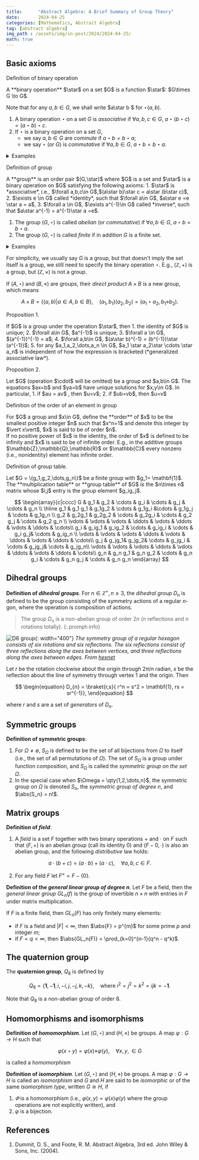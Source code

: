 ```yaml
---
title:      "Abstract Algebra: A Brief Summary of Group Theory"
date:       2024-04-25
categories: [Mathematics, Abstract Algebra]
tag: [abstract algebra]
img_path : /assets/img/in-post/2024/2024-04-25/
math: true
---
```


## Basic axioms

<div class="box-info" markdown="1">
<p class="title"> Definition of binary operation </p>
A **binary operation** $\star$ on a set $G$ is a function $\star$: $G\times G \to G$.
</div>

Note that for any $a,b\in G$, we shall write $a\star b $ for $\star(a,b)$.

1. A binary operation $\star$ on a set $G$ is *associative* if $\forall a,b,c \in G$, $a\star(b\star c) = (a\star b) \star c$.
2. If $\star$ is a binary operation on a set $G$,
   -  we say $a,b\in G$ are *commute* if $a\star b =b\star a$;
   -  we say $\star$ (or $G$) is *commutative* if $\forall a,b\in G$, $a\star b = b\star a$.

<details markdown="1">
<summary> Examples </summary>
- $+,\times$ are commutative binary operations on $\mathbb{Z}$ (or $\mathbb{Q}, \mathbb{R},\mathbb{C}$).
- $-$ is a noncommutative binary operation on $\mathbb{Z}$, where $a-b\neq  b-a$.
- $-$ is not a binary operation on $\mathbb{Z}^{+}$ (nor $\mathbb{Q}^{+},\mathbb{R}^{+}$) because for $a,b\in\mathbb{Z}^{+}$, $a-b \notin \mathbb{Z}^{+}$ if $a < b $.
</details>

<div class="box-info" markdown="1">
<p class="title"> Definition of group </p>
A **group** is an order pair $(G,\star)$ where $G$ is a set and $\star$ is a binary operation on $G$ satisfying the following axioms:
   1. $\star$ is *associative*, i.e., $\forall a,b,c\in G$,$(a\star b)\star c = a\star (b\star c)$,
   2. $\exists e \in G$ called *identity*, such that $\forall a\in G$, $a\star e =e \star a = a$,
   3. $\forall a \in G$, $\exists a^{-1}\in G$ called *inverse*, such that $a\star a^{-1} = a^{-1}\star a =e$.
</div>

1. The group $(G,\star)$ is called *abelian* (or *commutative*) if $\forall a,b\in G$, $a\star b = b\star a$. 
2. The group $(G,\star)$ is called *finite* if in addition $G$ is a finite set. 

<details markdown="1">
<summary> Examples </summary>
- $\mathbb{Z}, \mathbb{Q}, \mathbb{R}$ and $\mathbb{C}$ are groups under $+$ with $e=0$ and $\forall a, a^{-1}=-a$.
- $\mathbb{Q}-\qty{0},\mathbb{R}-\qty{0}, \mathbb{C}-\qty{0}$, $\mathbb{Q}^{+},\mathbb{R}^{+}$ are groups under $\times$ with $e=0$ and $\forall a, a^{-1}=\frac{1}{a}$.
</details>

For simplicity, we usually say $G$ is a group, but that doesn't imply the set itself is a group, we still need to specify the binary operation $\star$. E.g., $(\mathbb{Z},+)$ is a group, but $(\mathbb{Z},\times)$ is not a group.

If $(A, \star)$ and $(B,\diamond)$ are groups, their *direct product* $A\times B$ is a new group, which means

$$
\begin{equation}
A \times B = \{(a,b) | a\in A,b\in B\}, \quad (a_1,b_1)(a_2,b_2) = (a_1\star a_2,b_1\diamond b_2).
\end{equation}
$$
 

<div class="box-warning" markdown="1">
<p class="title">Proposition 1.</p> 
If $G$ is a group under the operation $\star$, then
1. the identity of $G$ is unique;
2. $\forall a\in G$, $a^{-1}$ is unique;
3. $\forall a \in G$, $(a^{-1})^{-1} = a$;
4. $\forall a,b\in G$, $(a\star b)^{-1} = (b^{-1})\star (a^{-1})$;
5. for any $a_1,a_2,\dots,a_n \in G$, $a_1 \star a_2\star \cdots \star a_n$ is independent of how the expression is bracketed (*generalized associative law*).
</div>

<div class="box-warning" markdown="1">
<p class="title">Proposition 2.</p> 
Let $G$ (operation $\cdot$ will be omitted) be a group and $a,b\in G$. The equations $ax=b$ and $ya=b$ have unique solutions for $x,y\in G$. In particular,
1. if $au = av$ , then $u=v$;
2. if $ub=vb$, then $u=v$
</div>

<div class="box-info" markdown="1">
<p class="title">Definition of the order of an element in group</p> 
For $G$ a group and $x\in G$, define the **order** of $x$ to be the smallest positive integer $n$ such that $x^n=1$ and  denote this integer by $\vert x\vert$, $x$ is said to be of order $n$.
</div>
If no positive power of $x$ is the identity, the order of $x$ is defined to be infinity and $x$ is said to be of infinite order. E.g., in the additive groups $\mathbb{Z},\mathbb{Q},\mathbb{R}$ or $\mathbb{C}$ every nonzero (i.e., nonidentity) element has infinite order.

<div class="box-info" markdown="1">
<p class="title">Definition of group table.</p> 
 Let $G = \{g_1,g_2,\dots,g_n\}$ be a finite group with $g_1= \mathbf{1}$. The **multiplication table** or **group table** of $G$ is the $n\times n$ matrix whose $i,j$ entry is the group element $g_ig_j$.

$$
\begin{array}{c|cccc}
G & g_1 & g_2 & \cdots & g_i & \cdots & g_j & \cdots & g_n \\
\hline
g_1 & g_1 g_1 & g_1g_2 & \cdots & g_1g_i &\cdots & g_1g_j & \cdots & g_1g_n  \\
g_2 & g_2g_1 & g_2g_2 & \cdots & g_2g_i & \cdots & g_2 g_j & \cdots & g_2 g_n \\
\vdots & \vdots & \vdots & \ddots & \vdots & \ddots & \vdots & \ddots & \cdots\\
g_i & g_ig_1 & g_ig_2 & \cdots & g_ig_i & \cdots & g_i g_j& \cdots & g_ig_n \\
\vdots & \vdots & \vdots & \ddots & \vdots & \ddots & \vdots & \ddots & \cdots\\
g_j & g_jg_1& g_jg_2& \cdots & g_jg_i & \cdots & g_jg_j& \cdots & g_jg_n\\
\vdots & \vdots & \vdots & \ddots & \vdots & \ddots & \vdots & \ddots & \cdots\\
g_n & g_n g_1 & g_n g_2 & \cdots & g_n g_i & \cdots & g_n g_j & \cdots & g_n g_n
\end{array}
$$

</div>




## Dihedral groups
**Definition of *dihedral groups***. For $n\in\mathbb{Z}^{+}, n\geq 3$, the *dihedral group* $D_n$ is defined to be the group consisting of the symmetry actions of a regular $n$-gon, where the operation is composition of actions.

> The group $D_n$ is a non-abelian group of order $2n$ ($n$ reflections and $n$ rotations totally).
{:.prompt-info}

![D6 group](dihedral-group-d6.png){: width="400"}
_The symmetry group of a regular hexagon consists of six rotations and six reflections. The six reflections consist of three reflections along the axes between vertices, and three reflections along the axes between edges. From [hexnet](https://hexnet.org/content/symmetry-group-regular-hexagon)_

Let $r$ be the rotation clockwise about the origin through $2\pi/n$ radian, $s$ be the reflection about the line of symmetry through vertex $1$ and the origin. Then

$$
\begin{equation}
D_{n} = \braket{r,s}{ r^n = s^2 = \mathbf{1}, rs = sr^{-1}},
\end{equation}
$$

where $r$ and $s$ are a set of *generators* of $D_{n}$.

## Symmetric groups

**Definition of symmetric groups**: 
1. For $\Omega \neq \emptyset$, $S_{\Omega}$ is defined to be the set of all bijections from $\Omega$ to itself (i.e., the set of all permutations of $\Omega$). The set of $S_{\Omega}$ is a group under function composition, and $S_{\Omega}$ is called the *symmetric group on the set* $\Omega$.
2. In the special case when $\Omega = \qty{1,2,\dots,n}$, the symmetric group on $\Omega$ is denoted $S_n$, the *symmetric group of degree* $n$, and $\abs{S_n} = n!$.

## Matrix groups
**Definition of *field***:
1. A *field* is a set $F$ together with two binary operations $+$ and $\cdot$ on $F$ such that $(F,+)$ is an abelian group (call its identity $0$) and ($F - \qty{0},\cdot$) is also an abelian group, and the following *distributive* law holds:

$$
\begin{equation}
a\cdot(b+c) = (a\cdot b) + (a\cdot c) , \quad \forall a,b,c \in F.
\end{equation}
$$

2. For any field $F$ let $F^{\times} = F- \{0\}$. 

**Definition of the *general linear group of degree $n$***. Let $F$ be a field, then the *general linear group* $GL_n(f)$ is the group of invertible $n\times n$ with entries in $F$ under matrix multiplication.

If $F$ is a finite field, then $GL_n(F)$ has only finitely many elements:
- if $F$ is a field and $\vert F \vert <\infty$, then $\abs{F} = p^{m}$ for some prime $p$ and integer $m$;
- if $F = q <\infty$, then $\abs{GL_n(F)} = \prod_{k=0}^{n-1}(q^n - q^k)$. 

## The quaternion group
The **quaternion group**, $Q_8$ is defined by

$$
\begin{equation}
    Q_8 = \{\mathbf{1},-\mathbf{1},i,-i,j,-j,k,-k\},\quad \text{where $i^2 = j^2 = k^2=ijk=-\mathbf{1}$}.
\end{equation}
$$

Note that $Q_8$ is a non-abelian group of order $8$.

## Homomorphisms and isomorphisms
**Definition of *homomorphism***. Let $(G,\star)$ and $(H,\diamond)$ be groups. A map $\varphi:G\to H$ such that

$$
\begin{equation}
   \varphi(x\star y) = \varphi(x) \diamond \varphi(y) ,\quad \forall x,y,\in G
\end{equation}
$$

is called a *homomorphism*

**Definition of *isomorphism***. Let $(G,\star)$ and $(H,\diamond)$ be groups. A map $\varphi:G\to H$ is called an *isomorphism* and $G$ and $H$ are said to be *isomorphic* or of the same *isomorphism type*, written $G \cong H$, if
1. $\varPhi$ is a homomorphism (i.e., $\varphi(x,y) = \varphi(x)\varphi(y)$ where the group operations are not explicitly written), and
2. $\varphi$ is a bijection.



## References
1. Dummit, D. S., and Foote, R. M. Abstract Algebra, 3rd ed. John Wiley & Sons, Inc. (2004).